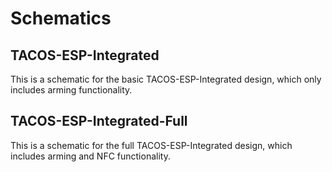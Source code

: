 # Schematics

## TACOS-ESP-Integrated

This is a schematic for the basic TACOS-ESP-Integrated design, which only includes arming functionality.

## TACOS-ESP-Integrated-Full

This is a schematic for the full TACOS-ESP-Integrated design, which includes arming and NFC functionality.